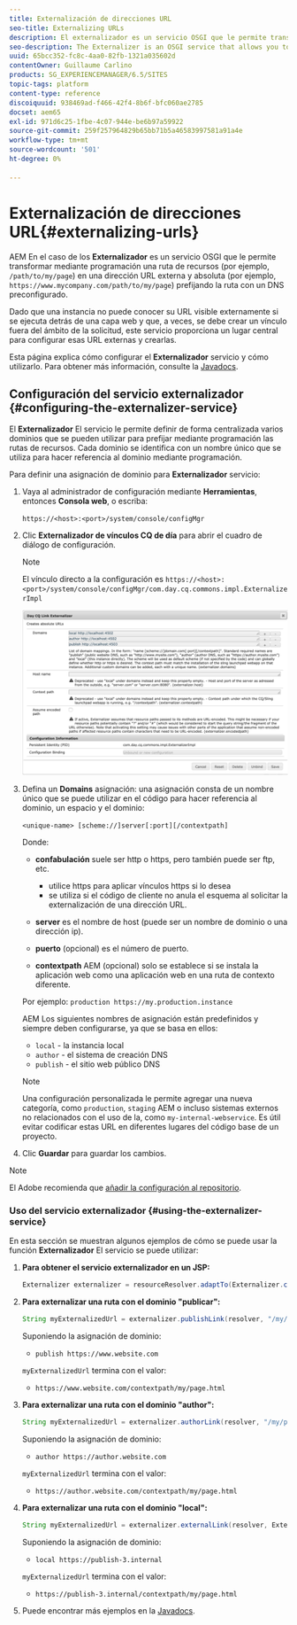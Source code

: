 ```yaml
---
title: Externalización de direcciones URL
seo-title: Externalizing URLs
description: El externalizador es un servicio OSGI que le permite transformar mediante programación una ruta de recurso en una dirección URL externa y absoluta
seo-description: The Externalizer is an OSGI service that allows you to programmatically transform a resource path into an external and absolute URL
uuid: 65bcc352-fc8c-4aa0-82fb-1321a035602d
contentOwner: Guillaume Carlino
products: SG_EXPERIENCEMANAGER/6.5/SITES
topic-tags: platform
content-type: reference
discoiquuid: 938469ad-f466-42f4-8b6f-bfc060ae2785
docset: aem65
exl-id: 971d6c25-1fbe-4c07-944e-be6b97a59922
source-git-commit: 259f257964829b65bb71b5a46583997581a91a4e
workflow-type: tm+mt
source-wordcount: '501'
ht-degree: 0%

---
```


# Externalización de direcciones URL{#externalizing-urls}

AEM En el caso de los **Externalizador** es un servicio OSGI que le permite transformar mediante programación una ruta de recursos (por ejemplo, `/path/to/my/page`) en una dirección URL externa y absoluta (por ejemplo, `https://www.mycompany.com/path/to/my/page`) prefijando la ruta con un DNS preconfigurado.

Dado que una instancia no puede conocer su URL visible externamente si se ejecuta detrás de una capa web y que, a veces, se debe crear un vínculo fuera del ámbito de la solicitud, este servicio proporciona un lugar central para configurar esas URL externas y crearlas.

Esta página explica cómo configurar el **Externalizador** servicio y cómo utilizarlo. Para obtener más información, consulte la [Javadocs](https://helpx.adobe.com/experience-manager/6-5/sites/developing/using/reference-materials/javadoc/com/day/cq/commons/Externalizer.html).

## Configuración del servicio externalizador {#configuring-the-externalizer-service}

El **Externalizador** El servicio le permite definir de forma centralizada varios dominios que se pueden utilizar para prefijar mediante programación las rutas de recursos. Cada dominio se identifica con un nombre único que se utiliza para hacer referencia al dominio mediante programación.

Para definir una asignación de dominio para **Externalizador** servicio:

1. Vaya al administrador de configuración mediante **Herramientas**, entonces **Consola web**, o escriba:

   `https://<host>:<port>/system/console/configMgr`

1. Clic **Externalizador de vínculos CQ de día** para abrir el cuadro de diálogo de configuración.

   >[!NOTE]
   >
   >El vínculo directo a la configuración es `https://<host>:<port>/system/console/configMgr/com.day.cq.commons.impl.ExternalizerImpl`

   ![aem-externalizer-01](assets/aem-externalizer-01.png)

1. Defina un **Domains** asignación: una asignación consta de un nombre único que se puede utilizar en el código para hacer referencia al dominio, un espacio y el dominio:

   `<unique-name> [scheme://]server[:port][/contextpath]`

   Donde:

   * **confabulación** suele ser http o https, pero también puede ser ftp, etc.

      * utilice https para aplicar vínculos https si lo desea
      * se utiliza si el código de cliente no anula el esquema al solicitar la externalización de una dirección URL.

   * **server** es el nombre de host (puede ser un nombre de dominio o una dirección ip).
   * **puerto** (opcional) es el número de puerto.
   * **contextpath** AEM (opcional) solo se establece si se instala la aplicación web como una aplicación web en una ruta de contexto diferente.

   Por ejemplo: `production https://my.production.instance`

   AEM Los siguientes nombres de asignación están predefinidos y siempre deben configurarse, ya que se basa en ellos:

   * `local` - la instancia local
   * `author` - el sistema de creación DNS
   * `publish` - el sitio web público DNS

   >[!NOTE]
   >
   >Una configuración personalizada le permite agregar una nueva categoría, como `production`, `staging` AEM o incluso sistemas externos no relacionados con el uso de la, como `my-internal-webservice`. Es útil evitar codificar estas URL en diferentes lugares del código base de un proyecto.

1. Clic **Guardar** para guardar los cambios.

>[!NOTE]
>
>El Adobe recomienda que [añadir la configuración al repositorio](/help/sites-deploying/configuring.md#addinganewconfigurationtotherepository).

### Uso del servicio externalizador {#using-the-externalizer-service}

En esta sección se muestran algunos ejemplos de cómo se puede usar la función **Externalizador** El servicio se puede utilizar:

1. **Para obtener el servicio externalizador en un JSP:**

   ```java
   Externalizer externalizer = resourceResolver.adaptTo(Externalizer.class);
   ```

1. **Para externalizar una ruta con el dominio &quot;publicar&quot;:**

   ```java
   String myExternalizedUrl = externalizer.publishLink(resolver, "/my/page") + ".html";
   ```

   Suponiendo la asignación de dominio:

   * `publish https://www.website.com`

   `myExternalizedUrl` termina con el valor:

   * `https://www.website.com/contextpath/my/page.html`

1. **Para externalizar una ruta con el dominio &quot;author&quot;:**

   ```java
   String myExternalizedUrl = externalizer.authorLink(resolver, "/my/page") + ".html";
   ```

   Suponiendo la asignación de dominio:

   * `author https://author.website.com`

   `myExternalizedUrl` termina con el valor:

   * `https://author.website.com/contextpath/my/page.html`

1. **Para externalizar una ruta con el dominio &quot;local&quot;:**

   ```java
   String myExternalizedUrl = externalizer.externalLink(resolver, Externalizer.LOCAL, "/my/page") + ".html";
   ```

   Suponiendo la asignación de dominio:

   * `local https://publish-3.internal`

   `myExternalizedUrl` termina con el valor:

   * `https://publish-3.internal/contextpath/my/page.html`

1. Puede encontrar más ejemplos en la [Javadocs](https://helpx.adobe.com/experience-manager/6-5/sites/developing/using/reference-materials/javadoc/com/day/cq/commons/Externalizer.html).
